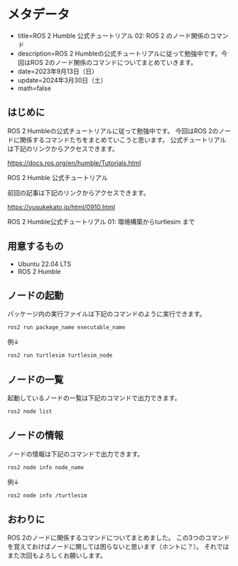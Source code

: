 # メタデータ
- title=ROS 2 Humble 公式チュートリアル 02: ROS 2 のノード関係のコマンド
- description=ROS 2 Humbleの公式チュートリアルに従って勉強中です。今回はROS 2のノード関係のコマンドについてまとめていきます。
- date=2023年9月13日（日）
- update=2024年3月30日（土）
- math=false

## はじめに
ROS 2 Humbleの公式チュートリアルに従って勉強中です。
今回はROS 2のノードに関係するコマンドたちをまとめていこうと思います。
公式チュートリアルは下記のリンクからアクセスできます。

https://docs.ros.org/en/humble/Tutorials.html

ROS 2 Humble 公式チュートリアル

前回の記事は下記のリンクからアクセスできます。

https://yusukekato.jp/html/0910.html

ROS 2 Humble公式チュートリアル 01: 環境構築からturtlesim まで

## 用意するもの
- Ubuntu 22.04 LTS
- ROS 2 Humble

## ノードの起動
パッケージ内の実行ファイルは下記のコマンドのように実行できます。

```sh
ros2 run package_name executable_name
```

例↓

```sh
ros2 run turtlesim turtlesim_node
```

## ノードの一覧
起動しているノードの一覧は下記のコマンドで出力できます。

```sh
ros2 node list
```

## ノードの情報
ノードの情報は下記のコマンドで出力できます。

```sh
ros2 node info node_name
```

例↓

```sh
ros2 node info /turtlesim
```

## おわりに
ROS 2のノードに関係するコマンドについてまとめました。
この3つのコマンドを覚えておけばノードに関しては困らないと思います（ホントに？）。
それではまた次回もよろしくお願いします。
